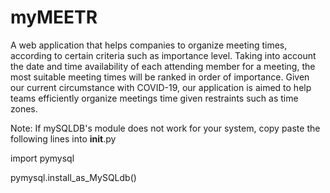 # myMEETR
A web application that helps companies to organize meeting times, according to certain criteria such as importance level. Taking into account the date and time availability of each attending member for a meeting, the most suitable meeting times will be ranked in order of importance. Given our current circumstance with COVID-19, our application is aimed to help teams efficiently organize meetings time given restraints such as time zones. 

Note: If mySQLDB's module does not work for your system, copy paste the following lines into __init__.py

import pymysql

pymysql.install_as_MySQLdb()
